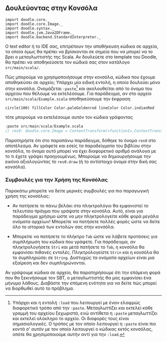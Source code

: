 ## Δουλεύοντας στην Κονσόλα

```tut:invisible
import doodle.core._
import doodle.core.Image._
import doodle.syntax._
import doodle.jvm.Java2DFrame._
import doodle.backend.StandardInterpreter._
```

Ο text editor ή το IDE σας, επιτρέπουν την αποθήκευση κώδικα σε αρχεία, τα οποία όμως θα πρέπει να βρίσκονται σε σημεία που να μπορεί να το βρει ο μεταγλωττιστής της Scala.
Αν δουλεύετε στο template του Doodle, θα πρέπει να αποθηκεύσετε τον κώδικά σας στον κατάλογο `src/main/scala/`.

Πώς μπορούμε να χρησιμοποιήσουμε στην κονσόλα, κώδικα που έχουμε αποθηκεύσει σε αρχείο;
Υπάρχει μία ειδική εντολή, η οποία δουλεύει μόνο στην κονσόλα.
Ονομάζεται `:paste`[^load] και ακολουθείται από το όνομα του αρχείου που θέλουμε να εκτελέσουμε. Για παράδειγμα, αν στο αρχείο `src/main/scala/Example.scala` αποθηκεύσουμε την έκφραση

```tut:silent:book
circle(100) fillColor Color.paleGoldenrod lineColor Color.indianRed
```

τότε μπορούμε να εκτελέσουμε αυτόν τον κώδικα γράφοντας

```scala
:paste src/main/scala/Example.scala
// res0: doodle.core.Image = ContextTransform(<function1>,ContextTransform(<function1>,Circle(100.0)))
```

Παρατηρήστε ότι στο παραπάνω παράδειγμα, δόθηκε το όνομα `res0` στο αποτέλεσμα. Αν γράφετε και εσείς τα παραδείγματα του βιβλίου στην κονσόλα, το όνομα αυτό μπορεί να έχει διαφορετικό αριθμό ανάλογα με το τι έχετε γράψει προηγουμένως. Μπορούμε να δημιουργήσουμε την εικόνα αξιολογώντας το `res0.draw` (ή το αντίστοιχο όνομα στην δική σας κονσόλα).

### Συμβουλές για την Χρήση της Κονσόλας

Παρακάτω μπορείτε να δείτε μερικές συμβουλές για πιο παραγωγική χρήση της κονσόλας:

- Αν πατήσετε το πάνω βελάκι στο πληκτρολόγιο θα εμφανιστεί το τελευταίο πράγμα που γράψατε στην κονσόλα. Αυτό, είναι για παράδειγμα χρήσιμο ώστε να μην πληκτρολογείτε κάθε φορά μεγάλα ονόματα αρχείων! Μπορείτε να πατήσετε πολλές φορές ώστε να δείτε όλο το ιστορικό των εντολών σας στην κονσόλα.

- Μπορείτε να πατήσετε το πλήκτρο `Tab` ώστε να λάβετε προτάσεις για συμπλήρωση του κώδικα που γράφετε. Για παράδειγμα, αν πληκτρολογήσετε `Stri` και μετά πατήσετε το `Tab`, η κονσόλα θα εμφανίσει πιθανές εντολές. Πληκτρολογείστε `Strin` και η κονσόλα θα το συμπληρώσει σε `String`. Δυστυχώς τα ονόματα αρχείων είναι μια εξαίρεση και δεν συμπληρώνονται.

[^load]: Υπάρχει και η εντολή `:load` που λειτουργεί με έναν ελαφρώς διαφορετικό τρόπο από την `:paste`. Μεταγλωττίζει και εκτελεί κάθε γραμμή του αρχείου ξεχωριστά, ενώ αντίθετα η `:paste` μεταγλωττίζει και εκτελεί ολόκληρο το αρχείο. Οι διαφορές τους είναι σημασιολογικές. Ο τρόπος με τον οποίο λειτουργεί η `:paste` είναι πιο κοντά σ' αυτόν με τον οποίο λειτουργεί ο κώδικας εκτός κονσόλας, οπότε θα χρησιμοποιούμε αυτήν αντί για την `:load`.

<div class="callout callout-warn">
Αν γράψουμε κώδικα σε αρχείο, θα παρατηρήσουμε ότι την επόμενη φορά που θα ξεκινήσουμε τον SBT, ο μεταγλωττιστής θα μας εμφανίσει ένα μήνυμα λάθους. Διαβάστε την επόμενη ενότητα για να δείτε πώς μπορεί να διορθωθεί αυτό το πρόβλημα.
</div>
